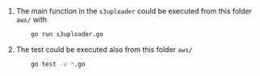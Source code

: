 ##
1.  The main function in the `s3uploader` could be executed from this folder `aws/` with
    ```bash
        go run s3uploader.go
    ```
2.  The test could be executed also from this folder `aws/`
    ```bash
        go test -v *.go
    ```